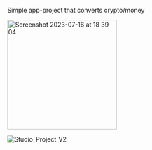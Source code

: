 Simple app-project that converts crypto/money

<img width="250" alt="Screenshot 2023-07-16 at 18 39 04" src="https://github.com/PuscasPaul/crypto-convert/assets/103600537/3cc70d89-af32-4574-9760-21afc7b3752b">


![Studio_Project_V2](https://github.com/PuscasPaul/crypto-convert/assets/103600537/f9cefb08-6fb0-4302-a893-48be689ac30d)
